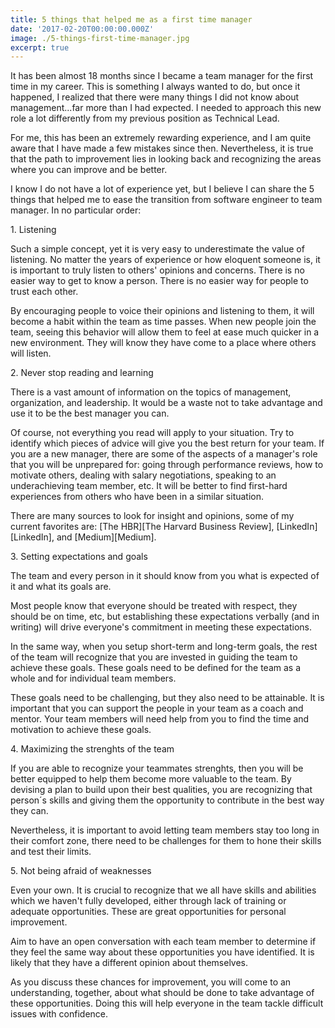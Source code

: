 ```yaml
---
title: 5 things that helped me as a first time manager
date: '2017-02-20T00:00:00.000Z'
image: ./5-things-first-time-manager.jpg
excerpt: true
---
```


It has been almost 18 months since I became a team manager for the first time in my career. This is something I always wanted to do, but once it happened, I realized that there were many things I did not know about management...far more than I had expected. I needed to approach this new role a lot differently from my previous position as Technical Lead.

For me, this has been an extremely rewarding experience, and I am quite aware that I have made a few mistakes since then. Nevertheless, it is true that the path to improvement lies in looking back and recognizing the areas where you can improve and be better.

<!--more-->

I know I do not have a lot of experience yet, but I believe I can share the 5 things that helped me to ease the transition from software engineer to team manager. In no particular order:

<p class="subtitle">1. Listening</p>

Such a simple concept, yet it is very easy to underestimate the value of listening. No matter the years of experience or how eloquent someone is, it is important to truly listen to others' opinions and concerns. There is no easier way to get to know a person. There is no easier way for people to trust each other.

By encouraging people to voice their opinions and listening to them, it will become a habit within the team as time passes. When new people join the team, seeing this behavior will allow them to feel at ease much quicker in a new environment. They will know they have come to a place where others will listen.

<p class="subtitle">2. Never stop reading and learning</p>

There is a vast amount of information on the topics of management, organization, and leadership. It would be a waste not to take advantage and use it to be the best manager you can.

Of course, not everything you read will apply to your situation. Try to identify which pieces of advice will give you the best return for your team. If you are a new manager, there are some of the aspects of a manager's role that you will be unprepared for: going through performance reviews, how to motivate others, dealing with salary negotiations, speaking to an underachieving team member, etc. It will be better to find  first-hard experiences from others who have been in a similar situation.

There are many sources to look for insight and opinions, some of my current favorites are: [The HBR][The Harvard Business Review], [LinkedIn][LinkedIn], and [Medium][Medium].

<p class="subtitle">3. Setting expectations and goals</p>

The team and every person in it should know from you what is expected of it and what its goals are.

Most people know that everyone should be treated with respect, they should be on time, etc, but establishing these expectations verbally (and in writing) will drive everyone's commitment in meeting these expectations.

In the same way, when you setup short-term and long-term goals, the rest of the team will recognize that you are invested in guiding the team to achieve these goals. These goals need to be defined for the team as a whole and for individual team members.

These goals need to be challenging, but they also need to be attainable. It is important that you can support the people in your team as a coach and mentor. Your team members will need help from you to find the time and motivation to achieve these goals.

<p class="subtitle">4. Maximizing the strenghts of the team</p>

If you are able to recognize your teammates strenghts, then you will be better equipped to help them become more valuable to the team. By devising a plan to build upon their best qualities, you are recognizing that person´s skills and giving them the opportunity to contribute in the best way they can.

Nevertheless, it is important to avoid letting team members stay too long in their comfort zone, there need to be challenges for them to hone their skills and test their limits.

<p class="subtitle">5. Not being afraid of weaknesses</p>

Even your own. It is crucial to recognize that we all have skills and abilities which we haven't fully developed, either through lack of training or adequate opportunities. These are great opportunities for personal improvement.

Aim to have an open conversation with each team member to determine if they feel the same way about these opportunities you have identified. It is likely that they have a different opinion about themselves.

As you discuss these chances for improvement, you will come to an understanding, together, about what should be done to take advantage of these opportunities. Doing this will help everyone in the team tackle difficult issues with confidence.
